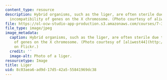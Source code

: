 ```yaml
---
content_type: resource
description: Hybrid organisms, such as the liger, are often sterile due to genetic
  incompatibility of genes on the X chromosome. (Photo courtesy of aliwest44 on Flickr.)
file: https://ol-ocw-studio-app-production.s3.amazonaws.com/courses/7-342-the-x-in-sex-a-genetic-medical-and-evolutionary-view-of-the-x-chromosome-fall-2009/8c03aea6ad9d17d542a555841969dc38_7-342f09-th.jpg
file_type: image/jpeg
image_metadata:
  caption: Hybrid organisms, such as the liger, are often sterile due to genetic incompatibility
    of genes on the X chromosome. (Photo courtesy of [aliwest44](http://www.flickr.com/photos/alismith44/269850516/)
    on Flickr.)
  credit: ''
  image-alt: Photo of a liger.
resourcetype: Image
title: Liger
uid: 8c03aea6-ad9d-17d5-42a5-55841969dc38
---
```

